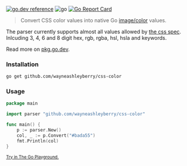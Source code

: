 [![go.dev reference](https://img.shields.io/badge/go.dev-reference-007d9c?logo=go&logoColor=white)](https://pkg.go.dev/github.com/wayneashleyberry/css-color?tab=doc)
![go](https://github.com/wayneashleyberry/css-color/workflows/go/badge.svg)
[![Go Report Card](https://goreportcard.com/badge/github.com/wayneashleyberry/css-color)](https://goreportcard.com/report/github.com/wayneashleyberry/css-color)

> Convert CSS color values into native Go [image/color](https://golang.org/pkg/image/color) values.

The parser currently supports almost all values allowed by [the css spec](https://developer.mozilla.org/en-US/docs/Web/CSS/color_value). Inlcuding 3, 4, 6 and 8 digit hex, rgb, rgba, hsl, hsla and keywords.

Read more on [pkg.go.dev](https://pkg.go.dev/github.com/wayneashleyberry/css-color?tab=doc).

### Installation

```sh
go get github.com/wayneashleyberry/css-color
```

### Usage

```go
package main

import parser "github.com/wayneashleyberry/css-color"

func main() {
    p := parser.New()
    col, _ := p.Convert("#bada55")
    fmt.Println(col)
}
```

<small>[Try in The Go Playground.](https://play.golang.org/p/NYFAJ7B-9D3)</small>
